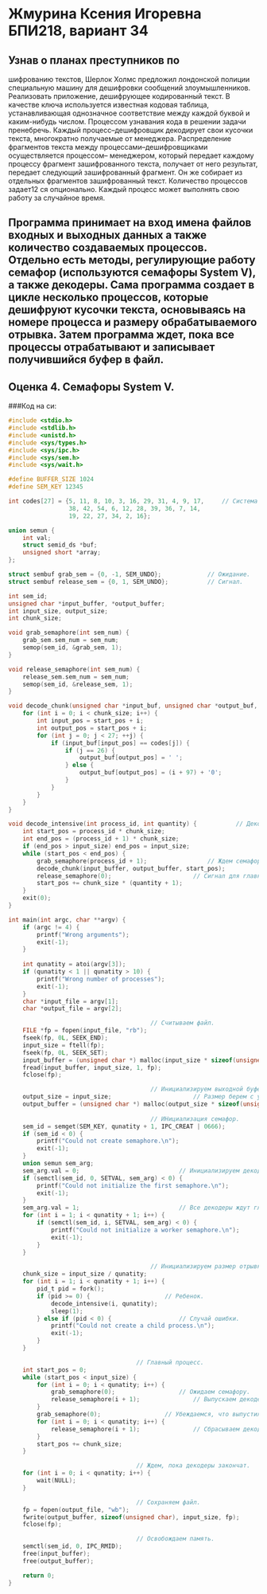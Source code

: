 # Жмурина Ксения Игоревна БПИ218,  вариант 34
## Узнав о планах преступников по
шифрованию текстов, Шерлок Холмс предложил лондонской полиции специальную машину для дешифровки сообщений злоумышленников. Реализовать приложение, дешифрующее кодированный текст. В качестве ключа используется известная кодовая таблица, устанавливающая однозначное соответствие между каждой буквой и каким-нибудь числом. Процессом узнавания кода в решении задачи пренебречь. Каждый процесс–дешифровщик декодирует свои кусочки текста, многократно получаемые от менеджера. Распределение фрагментов
текста между процессами–дешифровщиками осуществляется процессом–
менеджером, который передает каждому процессу фрагмент зашифрованного текста, получает от него результат, передает следующий зашифрованный фрагмент. Он же собирает из отдельных
фрагментов зашифрованный текст. Количество процессов задает12
ся опционально. Каждый процесс может выполнять свою работу за
случайное время.
## Программа принимает на вход имена файлов входных и выходных данных а также количество создаваемых процессов. Отдельно есть методы, регулирующие работу семафор (используются семафоры System V), а также декодеры. Сама программа создает в цикле несколько процессов, которые дешифруют кусочки текста, основываясь на номере процесса и размеру обрабатываемого отрывка. Затем программа ждет, пока все процессы отрабатывают и записывает получившийся буфер в файл.
## Оценка 4. Семафоры System V.
###Код на си:
```c
#include <stdio.h>
#include <stdlib.h>
#include <unistd.h>
#include <sys/types.h>
#include <sys/ipc.h>
#include <sys/sem.h>
#include <sys/wait.h>

#define BUFFER_SIZE 1024
#define SEM_KEY 12345

int codes[27] = {5, 11, 8, 10, 3, 16, 29, 31, 4, 9, 17,		// Система кодов.
                 38, 42, 54, 6, 12, 28, 39, 36, 7, 14,
                 19, 22, 27, 34, 2, 16};

union semun {
    int val;
    struct semid_ds *buf;
    unsigned short *array;
};

struct sembuf grab_sem = {0, -1, SEM_UNDO}; 			// Ожидание.
struct sembuf release_sem = {0, 1, SEM_UNDO}; 			// Сигнал.

int sem_id;
unsigned char *input_buffer, *output_buffer;
int input_size, output_size;
int chunk_size;

void grab_semaphore(int sem_num) {
    grab_sem.sem_num = sem_num;
    semop(sem_id, &grab_sem, 1);
}

void release_semaphore(int sem_num) {
    release_sem.sem_num = sem_num;
    semop(sem_id, &release_sem, 1);
}

void decode_chunk(unsigned char *input_buf, unsigned char *output_buf, int start_pos) {		// Декодер.
    for (int i = 0; i < chunk_size; i++) {
        int input_pos = start_pos + i;
        int output_pos = start_pos + i;
        for (int j = 0; j < 27; ++j) {
            if (input_buf[input_pos] == codes[j]) {
                if (j == 26) {
                    output_buf[output_pos] = ' ';
                } else {
                    output_buf[output_pos] = (i + 97) + '0';
                }
            }
        }
    }
}

void decode_intensive(int process_id, int quantity) {			// Декодирование с учетом семафоров.
    int start_pos = process_id * chunk_size;
    int end_pos = (process_id + 1) * chunk_size;
    if (end_pos > input_size) end_pos = input_size;
    while (start_pos < end_pos) {
        grab_semaphore(process_id + 1); 				// Ждем семафору.
        decode_chunk(input_buffer, output_buffer, start_pos);
        release_semaphore(0); 						// Сигнал для главного процесса.
        start_pos += chunk_size * (quantity + 1);
    }
    exit(0);
}

int main(int argc, char **argv) {
    if (argc != 4) {
        printf("Wrong arguments");
        exit(-1);
    }
    
    int qunatity = atoi(argv[3]);
    if (qunatity < 1 || qunatity > 10) {
        printf("Wrong number of processes");
        exit(-1);
    }
    char *input_file = argv[1];
    char *output_file = argv[2];

    									// Считываем файл.
    FILE *fp = fopen(input_file, "rb");
    fseek(fp, 0L, SEEK_END);
    input_size = ftell(fp);
    fseek(fp, 0L, SEEK_SET);
    input_buffer = (unsigned char *) malloc(input_size * sizeof(unsigned char));
    fread(input_buffer, input_size, 1, fp);
    fclose(fp);

    									// Инициализируем выходной буфер.
    output_size = input_size; 						// Размер берем с учетом худшего сценария.
    output_buffer = (unsigned char *) malloc(output_size * sizeof(unsigned char));
    
    									// ИНициализация семафор.
    sem_id = semget(SEM_KEY, qunatity + 1, IPC_CREAT | 0666);
    if (sem_id < 0) {
        printf("Could not create semaphore.\n");
        exit(-1);
    }
    union semun sem_arg;
    sem_arg.val = 0; 							// Инициализируем декодеры как 0, главный процесс как 1.
    if (semctl(sem_id, 0, SETVAL, sem_arg) < 0) {
        printf("Could not initialize the first semaphore.\n");
        exit(-1);
    }
    sem_arg.val = 1; 							// Все декодеры ждут главный процесс.
    for (int i = 1; i < qunatity + 1; i++) {
        if (semctl(sem_id, i, SETVAL, sem_arg) < 0) {
            printf("Could not initialize a worker semaphore.\n");
            exit(-1);
        }
    }

    									// Инициализируем размер отрывков.
    chunk_size = input_size / qunatity;
    for (int i = 1; i < qunatity + 1; i++) {
        pid_t pid = fork();
        if (pid >= 0) { 					// Ребенок.
            decode_intensive(i, qunatity);
            sleep(1);
        } else if (pid < 0) { 					// Случай ошибки.
            printf("Could not create a child process.\n");
            exit(-1);
        }
    }

    								// Главный процесс.
    int start_pos = 0;
    while (start_pos < input_size) {
        for (int i = 0; i < qunatity; i++) {
            grab_semaphore(0); 					// Ожидаем семафору.
            release_semaphore(i + 1); 				// Выпускаем декодер.
        }
        grab_semaphore(0); 					// Убеждаемся, что выпустили все декодеры.
        for (int i = 0; i < qunatity; i++) {
            release_semaphore(i + 1); 				// Сбрасываем декодеры.
        }
        start_pos += chunk_size;
    }

    								// Ждем, пока декодеры закончат.
    for (int i = 0; i < qunatity; i++) {
        wait(NULL);
    }

    								// Сохраняем файл.
    fp = fopen(output_file, "wb");
    fwrite(output_buffer, sizeof(unsigned char), input_size, fp);
    fclose(fp);

    								// Освобождаем память.
    semctl(sem_id, 0, IPC_RMID);
    free(input_buffer);
    free(output_buffer);

    return 0;
}
```
